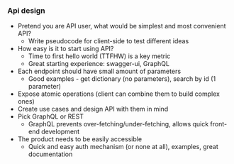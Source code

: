 ### Api design
* Pretend you are API user, what would be simplest and most convenient API?
    * Write pseudocode for client-side to test different ideas
* How easy is it to start using API?
    * Time to first hello world (TTFHW) is a key metric
    * Great starting experience: swagger-ui, GraphQL
* Each endpoint should have small amount of parameters
    * Good examples - get dictionary (no parameters), search by id (1 parameter)
* Expose atomic operations (client can combine them to build complex ones)
* Create use cases and design API with them in mind
* Pick GraphQL or REST
    * GraphQL prevents over-fetching/under-fetching, allows quick front-end development
* The product needs to be easily accessible
    * Quick and easy auth mechanism (or none at all), examples, great documentation
